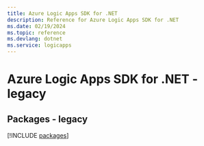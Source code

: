 ```yaml
---
title: Azure Logic Apps SDK for .NET
description: Reference for Azure Logic Apps SDK for .NET
ms.date: 02/19/2024
ms.topic: reference
ms.devlang: dotnet
ms.service: logicapps
---
```

# Azure Logic Apps SDK for .NET - legacy
## Packages - legacy
[!INCLUDE [packages](logic-apps-index.md)]